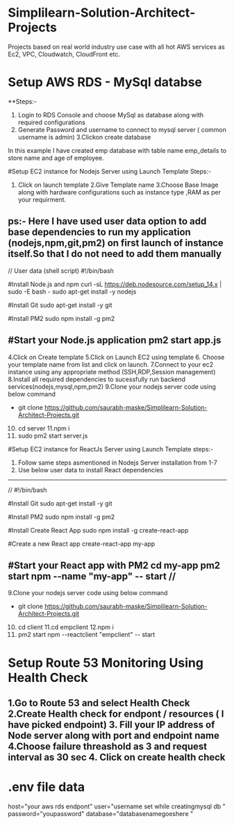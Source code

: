 # Simplilearn-Solution-Architect-Projects
Projects based on real world industry use case with all hot AWS services as Ec2, VPC, Cloudwatch, CloudFront etc.

# Setup AWS RDS - MySql databse

**Steps:-
1. Login to RDS Console and choose MySql as database along with required configurations
2. Generate Password and username to connect to mysql server ( common username is admin)
3.Clickon create database

In this example I have created  emp database with table name  emp_details to store name and age of employee.

#Setup EC2 instance for Nodejs Server using Launch Template 
Steps:-

1. Click on launch template
2.Give Template name
3.Choose Base Image along with hardware configurations such as instance type ,RAM as per your requirment.

ps:- Here I have used user data option to add base dependencies to run my application (nodejs,npm,git,pm2) on first launch of instance itself.So that I do not need to add them manually
-------------------------------------------------------------------------------------------------------------
// User data (shell script)
#!/bin/bash

#Install Node.js and npm
curl -sL https://deb.nodesource.com/setup_14.x | sudo -E bash -
sudo apt-get install -y nodejs

#Install Git
sudo apt-get install -y git

#Install PM2
sudo npm install -g pm2

#Start your Node.js application
pm2 start app.js
--------------------------------------------------------------------------------------------------------------

4.Click on Create template
5.Click on Launch EC2 using template 
6. Choose your template name from list and click on launch.
7.Connect to your ec2 instance using any appropriate method (SSH,RDP,Session management)
8.Install all required dependencies to sucessfully run backend services(nodejs,mysql,npm,pm2)
9.Clone your nodejs server code using below command 
  - git clone https://github.com/saurabh-maske/Simplilearn-Solution-Architect-Projects.git
10. cd server
11.npm i 
12. sudo pm2 start server.js

#Setup EC2 instance for ReactJs Server using Launch Template 
steps:-

1. Follow same steps asmentioned in Nodejs Server installation from 1-7
8. Use below user data to install React dependencies
-------------------------------------------------------------------------------------
//
#!/bin/bash



#Install Git
sudo apt-get install -y git

#Install PM2
sudo npm install -g pm2

#Install Create React App
sudo npm install -g create-react-app

#Create a new React app
create-react-app my-app

#Start your React app with PM2
cd my-app
pm2 start npm --name "my-app" -- start
//
-----------------------------------------------------------------------------------------
9.Clone your nodejs server code using below command 
  - git clone https://github.com/saurabh-maske/Simplilearn-Solution-Architect-Projects.git
10. cd client
11.cd empclient
12.npm i
13. pm2 start npm --reactclient "empclient" -- start

# Setup Route 53 Monitoring Using Health Check

1.Go to Route 53 and select Health Check
2.Create Health check for endpont / resources ( I have picked endpoint)
3. Fill your IP address of Node server along with port and endpoint name
4.Choose failure threashold as 3 and request interval as 30 sec
4. Click on create health check 
-------------------------------------------------------------------------------------------

# .env file data
host="your aws rds endpont"
user="username set while creatingmysql db "
password="youpassword"
database="databasenamegoeshere "

